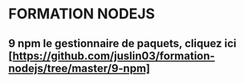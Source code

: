 # FORMATION NODEJS

## 9 npm le gestionnaire de paquets, cliquez ici [https://github.com/juslin03/formation-nodejs/tree/master/9-npm]
